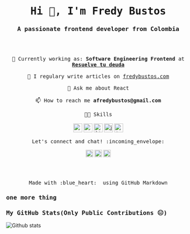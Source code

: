 <h1 align="center"><samp>Hi 👋, I'm Fredy Bustos</samp></h1>
<h3 align="center"><samp>A passionate frontend developer from Colombia</samp></h3>

<br><br>

<p align="center">
 <samp>
  💼 Currently working as: <strong>Software Engineering Frontend</strong> at <a href="https://resuelvetudeuda.com/es-co/" target="_blank"><b>Resuelve tu deuda</b> </a>
  <br><br>
  📝 I regulary write articles on <a href="https://fredybustos.com" target="blank">fredybustos.com</a>
  <br><br>
  💬 Ask me about React
  <br><br>
  📫 How to reach me <strong>afredybustos@gmail.com</strong>
  <br><br>
  🏋🏻 Skills
 </samp>
 <br><br>
  <img src="https://konpa.github.io/devicon/devicon.git/icons/react/react-original-wordmark.svg" alt="react" width="24" height="24"/> <img src="https://konpa.github.io/devicon/devicon.git/icons/css3/css3-original-wordmark.svg" alt="css3" width="24" height="24"/> 
  <img src="https://konpa.github.io/devicon/devicon.git/icons/html5/html5-original-wordmark.svg" alt="html5" width="24" height="24"/> <img src="https://konpa.github.io/devicon/devicon.git/icons/javascript/javascript-original.svg" alt="javascript" width="24" height="24"/> 
  <img src="https://konpa.github.io/devicon/devicon.git/icons/typescript/typescript-original.svg" alt="typescript" width="24" height="24"/>
</p>

<p align="center"> 
   <samp>Let's connect and chat! :incoming_envelope:</samp>
</p>

<p align="center">
<a href="https://twitter.com/bustosfredy" target="blank"><img align="center" src="https://cdn.jsdelivr.net/npm/simple-icons@3.0.1/icons/twitter.svg" alt="bustosfredy" height="20" width="20" /></a>
<a href="https://linkedin.com/in/fredy-bustos" target="blank"><img align="center" src="https://cdn.jsdelivr.net/npm/simple-icons@3.0.1/icons/linkedin.svg" alt="fredy-bustos" height="20" width="20" /></a>
<a href="https://codesandbox.com/fredybustos" target="blank"><img align="center" src="https://cdn.jsdelivr.net/npm/simple-icons@3.0.1/icons/codesandbox.svg" alt="fredybustos" height="20" width="20" /></a>
</p>

<br><br>

<p align="center">
  <samp>Made with :blue_heart: &nbsp;using GitHub Markdown</samp>
</p>

<h3><samp>one more thing</samp></h3>

<h3><samp>My GitHub Stats(Only Public Contributions 😑)</samp></h3>

![Github stats](https://github-readme-stats.vercel.app/api?username=fredybustos&show_icons=true&title_color=fff&icon_color=79ff97&text_color=9f9f9f&bg_color=151515)
